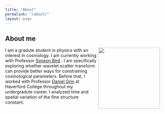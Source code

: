 ```yaml
---
title: "About"
permalink: "/about/"
layout: page
---
```


## About me


<img align="right" src="https://user-images.githubusercontent.com/97810883/206708712-66f84c3f-395c-42a6-80b9-6d98b1667222.jpg" width="200" height="200"/>
 I am a gradute student in physics with an interest in cosmology. I am currently working with Professor <a href="https://sbird.github.io">Simeon Bird</a> . I am specifically exploring whether wavelet scatter transform can provide better ways for constraining cosmological parameters. Before that, I worked with Professor <a href="https://danielgrin.net">Daniel Grin</a> at Haverford College throughout my undergradute career. I analyzed time and spatial variation of the fine structure constant.

